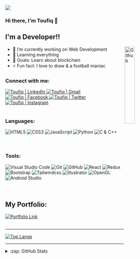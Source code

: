 ![](https://komarev.com/ghpvc/?username=Swoad-11&color=blueviolet)

### Hi there, I'm Toufiq 👋

## I'm a Developer!!

<img width="25%" align="right" alt="Github" src="https://i.pinimg.com/originals/80/7b/5c/807b5c4b02e765bb4930b7c66662ef4b.gif" />

- 🔭 I’m currently working on Web Development
- 🌱 Learning everything
- 🥅 Goals: Learn about blockchain
- ⚡ Fun fact: I love to draw & a football maniac

### Connect with me:

<div align="left">
<a href="https://www.linkedin.com/in/tis/">
<img alt="Toufiq | LinkedIn" src="https://img.shields.io/badge/-Linkedin-4682B4?style=flat&logo=linkedin&logoColor=white"/>
</a>
<a href="mailto:toufiq11swoad@gmail.com">
<img alt="Toufiq | Gmail" src="https://img.shields.io/badge/-Gmail-c14438?style=flat&logo=Gmail&logoColor=white"/>
</a>
<a href="https://www.facebook.com/ToufiqIslam11Swoad/" >
<img alt="Toufiq | Facebook" src="https://img.shields.io/badge/-Facebook-1E90FF?style=flat&logo=facebook&logoColor=white"/>
</a>
<a href="https://twitter.com/T11Swoad">
<img alt="Toufiq | Twitter" src="https://img.shields.io/badge/-Twitter-white?style=flat&logo=twitter&logoColor=4682B4"/>
</a>
<a href="https://www.instagram.com/___swoad.11/">
<img alt="Toufiq | Instagram" src="https://img.shields.io/badge/-Instagram-BA55D3?style=flat&logo=instagram&logoColor=white"/>
</a>
</div>

<br />

### Languages:

<div align="left">
<img alt="HTML5" src="https://img.shields.io/badge/-HTML5-E34F26?style=flat&logo=html5&logoColor=white" />
<img alt="CSS3" src="https://img.shields.io/badge/-CSS3-1572B6?style=flat&logo=css3&logoColor=white" />
<img alt="JavaScript" src="https://img.shields.io/badge/-JavaScript-eed718?style=flat&logo=javascript&logoColor=ffffff" />
<img alt="Python" src="https://img.shields.io/badge/-Python-0066cc?style=flat&logo=python&logoColor=white" />
<img alt="C & C++" src="https://img.shields.io/badge/-C%20&%20C++-659ad2?style=flat&logo=c%2B%2B&logoColor=ffffff" />
</div>


<br />
<br />

### Tools:

<div align="left">
<img alt="Visual Studio Code" src="http://img.shields.io/badge/-VS%20Code-007ACC?style=flat&logo=visual%20studio%20code&logoColor=white" />
<img alt="Git" src="http://img.shields.io/badge/-Git-F1502F?style=flat&logo=git&logoColor=FFFFFF" />
<img alt="GitHub" src="http://img.shields.io/badge/-Github-000000?style=flat&logo=github&logoColor=FFFFFF" />
<img alt="React" src="https://img.shields.io/badge/-React-00c8ff?style=flat&logo=react&logoColor=white" />
<img alt="Redux" src="https://img.shields.io/badge/-Redux-FFFFFF?style=flat&logo=redux&logoColor=563D7C" />
<img alt="Bootstrap" src="https://img.shields.io/badge/-Bootstrap-563D7C?style=flat&logo=bootstrap&logoColor=white" />
<img alt="Tailwindcss" src="https://img.shields.io/badge/-Tailwind%20CSS-20B2AA?style=flat&logo=tailwindcss&logoColor=white" />
<img alt="Illustrator" src="https://img.shields.io/badge/-Illustrator-FF8C00?style=flat&logo=adobeillustrator&logoColor=800000" />
<img alt="OpenGL" src="https://img.shields.io/badge/-OpenGL-5F9EA0?style=flat&logo=opengl&logoColor=white" />
<img alt="Android Studio" src="https://img.shields.io/badge/-Android%20Studio-90EE90?style=flat&logo=androidstudio&logoColor=white" />
</div>

<br />
<br />

## My Portfolio:
<a href="https://toufiq11.netlify.app/">
<img alt="Portfolio Link" src="https://img.shields.io/badge/-Click%20Here-009999?style=flat&logoColor=white" />
</a>

<br />
<br />

---

[![Top Langs](https://github-readme-stats.vercel.app/api/top-langs/?username=anuraghazra&layout=compact)](https://github.com/Swoad-11/github-readme-stats)

---

<details>
  <summary>:zap: GitHub Stats</summary>

  <img   alt="Toufiq's GitHub Stats" src="https://github-readme-stats.vercel.app/api?username=Swoad-11&show_icons=true&theme=tokyonight"/>

</details>
